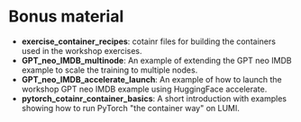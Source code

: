 # Bonus material

- **exercise_container_recipes**: cotainr files for building the containers used in the workshop exercises.
- **GPT_neo_IMDB_multinode**: An example of extending the GPT neo IMDB example to scale the training to multiple nodes.
- **GPT_neo_IMDB_accelerate_launch**: An example of how to launch the workshop GPT neo IMDB example using HuggingFace accelerate.
- **pytorch_cotainr_container_basics**: A short introduction with examples showing how to run PyTorch "the container way" on LUMI.
